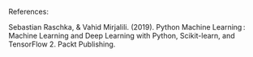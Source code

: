 References:

Sebastian Raschka, & Vahid Mirjalili. (2019). Python Machine Learning : Machine Learning and Deep Learning with Python, Scikit-learn, and TensorFlow 2. Packt Publishing.